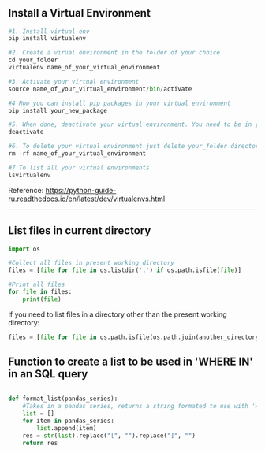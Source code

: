 #

## Install a Virtual Environment

```python
#1. Install virtual env
pip install virtualenv

#2. Create a virual environment in the folder of your choice
cd your_folder
virtualenv name_of_your_virtual_environment

#3. Activate your virtual environment
source name_of_your_virtual_environment/bin/activate

#4 Now you can install pip packages in your virtual environment
pip install your_new_package

#5. When done, deactivate your virtual environment. You need to be in your_folder directory.
deactivate

#6. To delete your virtual environment just delete your_folder directory
rm -rf name_of_your_virtual_environment

#7 To list all your virtual environments
lsvirtualenv
```
Reference: https://python-guide-ru.readthedocs.io/en/latest/dev/virtualenvs.html




---



## List files in current directory

```python
import os

#Collect all files in present working directory
files = [file for file in os.listdir('.') if os.path.isfile(file)]

#Print all files
for file in files:
    print(file)
```

If you need to list files in a directory other than the present working directory:

```python
files = [file for file in os.path.isfile(os.path.join(another_directory, file))]
```


## Function to create a list to be used in 'WHERE IN' in an SQL query

```python

def format_list(pandas_series):
    #Takes in a pandas series, returns a string formated to use with 'WHERE IN' in our SQL query
    list = []
    for item in pandas_series:
        list.append(item)
    res = str(list).replace("[", "").replace("]", "")
    return res

```
